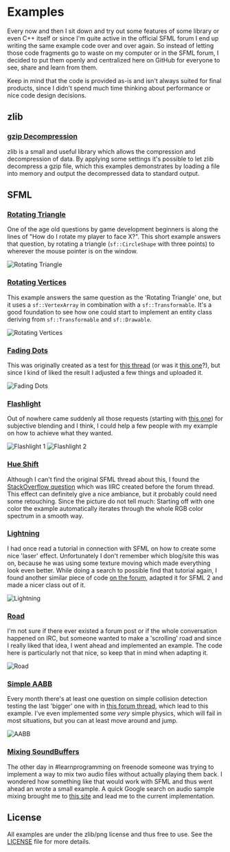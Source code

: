 # Examples

Every now and then I sit down and try out some features of some library or even C++ itself or since I'm quite active in the official SFML forum I end up writing the same example code over and over again.
So instead of letting those code fragments go to waste on my computer or in the SFML forum, I decided to put them openly and centralized here on GitHub for everyone to see, share and learn from them.

Keep in mind that the code is provided as-is and isn't always suited for final products, since I didn't spend much time thinking about performance or nice code design decisions.

## zlib

### [gzip Decompression](https://github.com/eXpl0it3r/Examples/blob/master/zlib/GzipDecompression.cpp)

zlib is a small and useful library which allows the compression and decompression of data. By applying some settings it's possible to let zlib decompress a gzip file, which this examples demonstrates by loading a file into memory and output the decompressed data to standard output.

## SFML

### [Rotating Triangle](https://github.com/eXpl0it3r/Examples/blob/master/SFML/RotatingTriangle.cpp)

One of the age old questions by game development beginners is along the lines of "How do I rotate my player to face X?". This short example answers that question, by rotating a triangle (`sf::CircleShape` with three points) to wherever the mouse pointer is on the window.

![Rotating Triangle](https://i.imgur.com/ntONvU2.png)

### [Rotating Vertices](https://github.com/eXpl0it3r/Examples/blob/master/SFML/RotatingVertices.cpp)

This example answers the same question as the 'Rotating Triangle' one, but it uses a `sf::VertexArray` in combination with a `sf::Transformable`. It's a good foundation to see how one could start to implement an entity class deriving from `sf::Transformable` and `sf::Drawable`.

![Rotating Vertices](https://i.imgur.com/cvmMryW.png)

### [Fading Dots](https://github.com/eXpl0it3r/Examples/blob/master/SFML/FadingDots.cpp)

This was originally created as a test for [this thread](http://en.sfml-dev.org/forums/index.php?topic=9350.0) (or was it [this one](http://en.sfml-dev.org/forums/index.php?topic=9139.0)?), but since I kind of liked the result I adjusted a few things and uploaded it.

![Fading Dots](https://i.imgur.com/7UZEi3s.png)

### [Flashlight](https://github.com/eXpl0it3r/Examples/blob/master/SFML/Flashlight.cpp)

Out of nowhere came suddenly all those requests (starting with [this one](http://en.sfml-dev.org/forums/index.php?topic=9210.0)) for subjective blending and I think, I could help a few people with my example on how to achieve what they wanted.

![Flashlight 1](https://i.imgur.com/B6g0Ba5.png) ![Flashlight 2](https://i.imgur.com/N7xn8v6.png)

### [Hue Shift](https://github.com/eXpl0it3r/Examples/blob/master/SFML/HueShift.cpp)

Although I can't find the original SFML thread about this, I found the [StackOverflow question](http://stackoverflow.com/questions/11458552/cycle-r-g-b-vales-as-hue/) which was IIRC created before the forum thread. This effect can definitely give a nice ambiance, but it probably could need some retouching.
Since the picture do not tell much: Starting off with one color the example automatically iterates through the whole RGB color spectrum in a smooth way.

### [Lightning](https://github.com/eXpl0it3r/Examples/tree/master/SFML/Lightning)

I had once read a tutorial in connection with SFML on how to create some nice 'laser' effect. Unfortunately I don't remember which blog/site this was on, because he was using some texture moving which made everything look even better. While doing a search to possible find that tutorial again, I found another similar piece of code [on the forum](http://en.sfml-dev.org/forums/index.php?topic=3189.0), adapted it for SFML 2 and made a nicer class out of it.

![Lightning](https://i.imgur.com/XJdze9h.png)

### [Road](https://github.com/eXpl0it3r/Examples/blob/master/SFML/Road.cpp)

I'm not sure if there ever existed a forum post or if the whole conversation happened on IRC, but someone wanted to make a 'scrolling' road and since I really liked that idea, I went ahead and implemented an example. The code here is particularly not that nice, so keep that in mind when adapting it.

![Road](https://i.imgur.com/3dtHMNk.png)

### [Simple AABB](https://github.com/eXpl0it3r/Examples/blob/master/SFML/SimpleAABB.cpp)

Every month there's at least one question on simple collision detection testing the last 'bigger' one with in [this forum thread](http://en.sfml-dev.org/forums/index.php?topic=9352.0), which lead to this example. I've even implemented some *very* simple physics, which will fail in most situations, but you can at least move around and jump.

![AABB](https://i.imgur.com/imYEzXa.png)

### [Mixing SoundBuffers](https://github.com/eXpl0it3r/Examples/blob/master/SFML/MixingSoundBuffers.cpp)

The other day in #learnprogramming on freenode someone was trying to implement a way to mix two audio files without actually playing them back. I wondered how something like that would work with SFML and thus went ahead an wrote a small example. A quick Google search on audio sample mixing brought me to [this site](http://atastypixel.com/blog/how-to-mix-audio-samples-properly-on-ios/) and lead me to the current implementation.

## License

All examples are under the zlib/png license and thus free to use. See the [LICENSE](https://github.com/eXpl0it3r/Examples/blob/master/LICENSE) file for more details.
